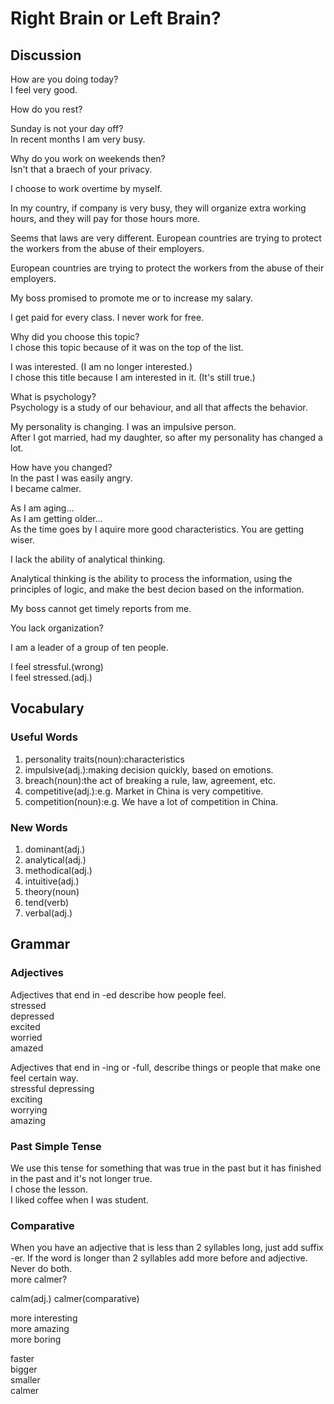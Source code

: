 # Right Brain or Left Brain?
## Discussion
How are you doing today?  
I feel very good.  

How do you rest?  

Sunday is not your day off?  
In recent months I am very busy.  

Why do you work on weekends then?  
Isn't that a braech of your privacy.  

I choose to work overtime by myself.  

In my country, if company is very busy, they will organize extra working hours, and they will pay for those hours more.  

Seems that laws are very different. European countries are trying to protect the workers from the abuse of their employers.   

European countries are trying to protect the workers from the abuse of their employers.  

My boss promised to promote me or to increase my salary.  

I get paid for every class. I never work for free.  

Why did you choose this topic?  
I chose this topic because of it was on the top of the list.    

I was interested. (I am no longer interested.)   
I chose this title because I am interested in it. (It's still true.) 

What is psychology?  
Psychology is a study of our behaviour, and all that affects the behavior.  

My personality is changing. I was an impulsive person.  
After I got married, had my daughter, so after my personality has changed a lot.  

How have you changed?  
In the past I was easily angry.  
I became calmer.  

As I am aging...  
As I am getting older...  
As the time goes by I aquire more good characteristics. 
You are getting wiser.  

I lack the ability of analytical thinking.  

Analytical thinking is the ability to process the information, using the principles of logic, and make the best decion based on the information.  

My boss cannot get timely reports from me.  

You lack organization?  

I am a leader of a group of ten people.   

I feel stressful.(wrong)  
I feel stressed.(adj.)



## Vocabulary
### Useful Words
1. personality traits(noun):characteristics
1. impulsive(adj.):making decision quickly, based on emotions.
1. breach(noun):the act of breaking a rule, law, agreement, etc.
1. competitive(adj.):e.g. Market in China is very competitive.
1. competition(noun):e.g. We have a lot of competition in China.

### New Words
1. dominant(adj.)
1. analytical(adj.)
1. methodical(adj.)
1. intuitive(adj.)
1. theory(noun)
1. tend(verb)
1. verbal(adj.)

## Grammar
### Adjectives
Adjectives that end in -ed describe how people feel.  
stressed  
depressed  
excited  
worried  
amazed  

Adjectives that end in -ing or -full, describe things or people that make one feel certain way.  
stressful 
depressing  
exciting  
worrying  
amazing  

### Past Simple Tense
We use this tense for something that was true in the past but it has finished in the past and it's not longer true.  
I chose the lesson.  
I liked coffee when I was student.  

### Comparative
When you have an adjective that is less than 2 syllables long, just add suffix -er. If the word is longer than 2 syllables add more before and adjective. Never do both.  
more calmer?  

calm(adj.)
calmer(comparative)  

more interesting  
more amazing  
more boring  

faster  
bigger  
smaller    
calmer  
